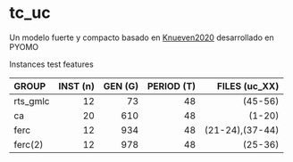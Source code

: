 # tc_uc
Un modelo fuerte y compacto basado en [Knueven2020](https://pubsonline.informs.org/doi/10.1287/ijoc.2019.0944)
desarrollado en PYOMO

Instances test features 

|GROUP           |INST  (n)          |GEN   (G)          |PERIOD   (T)      |FILES (uc_XX)  |
| :------------- | -------------: | -------------: |-------------: |-------------:|
|rts_gmlc        | 12             |  73            | 48            | (45-56)|
| ca             |  20            |  610           |  48           | (1-20) |
|ferc            | 12             |  934           |  48           | (21-24),(37-44)|
|ferc(2)         |  12            |  978           |  48           | (25-36)|
